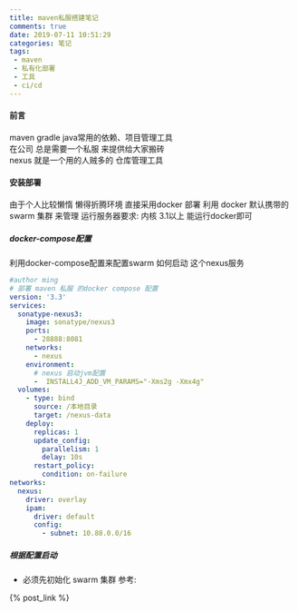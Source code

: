 ```yaml
---
title: maven私服搭建笔记
comments: true
date: 2019-07-11 10:51:29
categories: 笔记
tags:
 - maven 
 - 私有化部署 
 - 工具 
 - ci/cd
---
```

#### 前言 
maven gradle java常用的依赖、项目管理工具     
在公司 总是需要一个私服 来提供给大家搬砖   
nexus 就是一个用的人贼多的 仓库管理工具 
#### 安装部署
由于个人比较懒惰 懒得折腾环境  直接采用docker 部署 
利用 docker 默认携带的swarm 集群 来管理 
运行服务器要求: 内核 3.1以上  能运行docker即可 
##### docker-compose配置
利用docker-compose配置来配置swarm 如何启动 这个nexus服务  
```yaml
#author ming  
# 部署 maven 私服 的docker compose 配置 
version: '3.3'
services:
  sonatype-nexus3:
    image: sonatype/nexus3
    ports:
      - 28888:8081
    networks:
      - nexus
    environment:
      # nexus 启动jvm配置    
      -  INSTALL4J_ADD_VM_PARAMS="-Xms2g -Xmx4g"
  volumes:
    - type: bind
      source: /本地目录
      target: /nexus-data
    deploy:
      replicas: 1
      update_config:
        parallelism: 1
        delay: 10s
      restart_policy:
        condition: on-failure
networks:
  nexus:
    driver: overlay
    ipam:
      driver: default
      config:
        - subnet: 10.88.0.0/16
```
##### 根据配置启动 
* 必须先初始化 swarm 集群 参考:  


{% post_link  %}
